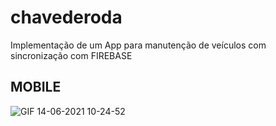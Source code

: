 # chavederoda
Implementação de um App para manutenção de veículos com sincronização com FIREBASE



## MOBILE

![GIF 14-06-2021 10-24-52](https://raw.githubusercontent.com/jordanruan/chavederoda/master/GIF%2014-06-2021%2010-24-52.gif)
